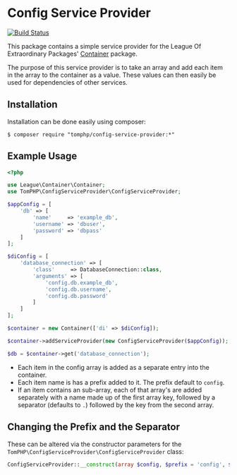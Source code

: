 Config Service Provider
=======================

[![Build Status](https://api.travis-ci.org/tomphp/config-service-provider.svg)](https://api.travis-ci.org/tomphp/config-service-provider)

This package contains a simple service provider for the League Of Extraordinary
Packages' [Container](https://github.com/thephpleague/container) package.

The purpose of this service provider is to take an array and add each item in
the array to the container as a value. These values can then easily be used for
dependencies of other services.

Installation
------------

Installation can be done easily using composer:

```
$ composer require "tomphp/config-service-provider:*"
```

Example Usage
-------------

```php
<?php

use League\Container\Container;
use TomPHP\ConfigServiceProvider\ConfigServiceProvider;

$appConfig = [
    'db' => [
        'name'     => 'example_db',
        'username' => 'dbuser',
        'password' => 'dbpass'
    ]
];

$diConfig = [
    'database_connection' => [
        'class'     => DatabaseConnection::class,
        'arguments' => [
            'config.db.example_db',
            'config.db.username',
            'config.db.password'
        ]
    ]
];

$container = new Container(['di' => $diConfig]);

$container->addServiceProvider(new ConfigServiceProvider($appConfig));

$db = $container->get('database_connection');
```

* Each item in the config array is added as a separate entry into the container.
* Each item name is has a prefix added to it. The prefix default to `config`.
* If an item contains an sub-array, each of that array's are added separately
with a name made up of the first array key, followed by a separator (defaults
to `.`) followed by the key from the second array.

Changing the Prefix and the Separator
-------------------------------------

These can be altered via the constructor parameters for the
`TomPHP\ConfigServiceProvider\ConfigServiceProvider` class:

```php
ConfigServiceProvider::__construct(array $config, $prefix = 'config', $separator = '.')
```
